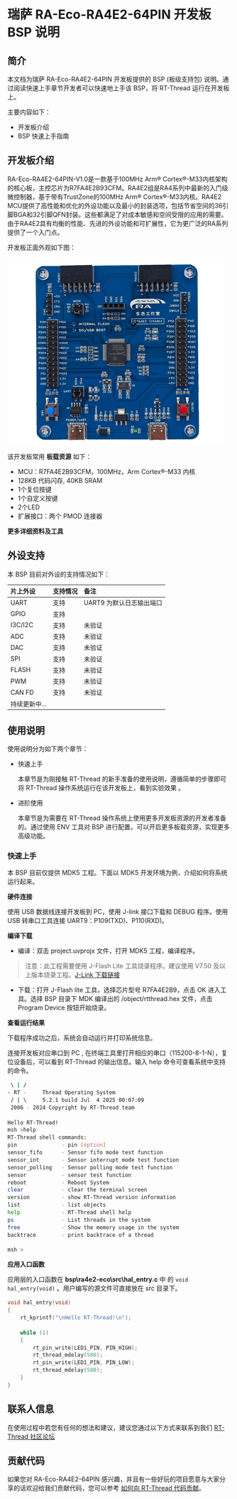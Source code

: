 # 瑞萨 RA-Eco-RA4E2-64PIN 开发板 BSP 说明
## 简介

本文档为瑞萨  RA-Eco-RA4E2-64PIN 开发板提供的 BSP (板级支持包) 说明。通过阅读快速上手章节开发者可以快速地上手该 BSP，将 RT-Thread 运行在开发板上。

主要内容如下：

- 开发板介绍
- BSP 快速上手指南

## 开发板介绍

RA-Eco-RA4E2-64PIN-V1.0是一款基于100MHz Arm® Cortex®-M33内核架构的核心板，主控芯片为R7FA4E2B93CFM。RA4E2组是RA4系列中最新的入门级微控制器，基于带有TrustZone的100MHz Arm® Cortex®-M33内核。RA4E2 MCU提供了高性能和优化的外设功能以及最小的封装选项，包括节省空间的36引脚BGA和32引脚QFN封装。这些都满足了对成本敏感和空间受限的应用的需要。由于RA4E2具有均衡的性能、先进的外设功能和可扩展性，它为更广泛的RA系列提供了一个入门点。

开发板正面外观如下图：

![image-20211011174017429](docs/picture/RA-Eco-RA4E2-64PIN.jpg)

该开发板常用 **板载资源** 如下：

- MCU：R7FA4E2B93CFM，100MHz，Arm Cortex®-M33 内核
- 128KB 代码闪存, 40KB SRAM
- 1个复位按键
- 1个自定义按键
- 2个LED
- 扩展接口：两个 PMOD 连接器

**更多详细资料及工具**

## 外设支持

本 BSP 目前对外设的支持情况如下：

| **片上外设** | **支持情况** | **备注** |
| :----------------- | :----------------- | :------------- |
| UART               | 支持               | UART9 为默认日志输出端口 |
| GPIO               | 支持               |                |
| I3C/I2C           | 支持               | 未验证 |
| ADC                | 支持               | 未验证 |
| DAC                | 支持               | 未验证 |
| SPI                | 支持               | 未验证 |
| FLASH              | 支持               | 未验证 |
| PWM                | 支持               | 未验证 |
| CAN FD             | 支持               | 未验证 |
| 持续更新中...      |                    |                |


## 使用说明

使用说明分为如下两个章节：

- 快速上手

  本章节是为刚接触 RT-Thread 的新手准备的使用说明，遵循简单的步骤即可将 RT-Thread 操作系统运行在该开发板上，看到实验效果 。
- 进阶使用

  本章节是为需要在 RT-Thread 操作系统上使用更多开发板资源的开发者准备的。通过使用 ENV 工具对 BSP 进行配置，可以开启更多板载资源，实现更多高级功能。

### 快速上手

本 BSP 目前仅提供 MDK5 工程。下面以 MDK5 开发环境为例，介绍如何将系统运行起来。

**硬件连接**

使用 USB 数据线连接开发板到 PC，使用 J-link 接口下载和 DEBUG 程序。使用 USB 转串口工具连接 UART9：P109(TXD)、P110(RXD)。

**编译下载**

- 编译：双击 project.uvprojx 文件，打开 MDK5 工程，编译程序。

> 注意：此工程需要使用 J-Flash Lite 工具烧录程序。建议使用 V7.50 及以上版本烧录工程。[J-Link 下载链接](https://www.segger.com/downloads/jlink/)

- 下载：打开 J-Flash lite 工具，选择芯片型号 R7FA4E2B9，点击 OK 进入工具。选择 BSP 目录下 MDK 编译出的 /object/rtthread.hex 文件，点击 Program Device 按钮开始烧录。

**查看运行结果**

下载程序成功之后，系统会自动运行并打印系统信息。

连接开发板对应串口到 PC , 在终端工具里打开相应的串口（115200-8-1-N），复位设备后，可以看到 RT-Thread 的输出信息。输入 help 命令可查看系统中支持的命令。

```bash
 \ | /
- RT -     Thread Operating System
 / | \     5.2.1 build Jul  4 2025 00:07:09
 2006 - 2024 Copyright by RT-Thread team

Hello RT-Thread!
msh >help
RT-Thread shell commands:
pin              - pin [option]
sensor_fifo      - Sensor fifo mode test function
sensor_int       - Sensor interrupt mode test function
sensor_polling   - Sensor polling mode test function
sensor           - sensor test function
reboot           - Reboot System
clear            - clear the terminal screen
version          - show RT-Thread version information
list             - list objects
help             - RT-Thread shell help
ps               - List threads in the system
free             - Show the memory usage in the system
backtrace        - print backtrace of a thread

msh >
```

**应用入口函数**

应用层的入口函数在 **bsp\ra4e2-eco\src\hal_entry.c** 中 的 `void hal_entry(void)` 。用户编写的源文件可直接放在 src 目录下。

```c
void hal_entry(void)
{
    rt_kprintf("\nHello RT-Thread!\n");

    while (1)
    {
        rt_pin_write(LED1_PIN, PIN_HIGH);
        rt_thread_mdelay(500);
        rt_pin_write(LED1_PIN, PIN_LOW);
        rt_thread_mdelay(500);
    }
}
```

## 联系人信息

在使用过程中若您有任何的想法和建议，建议您通过以下方式来联系到我们  [RT-Thread 社区论坛](https://club.rt-thread.org/)

## 贡献代码

如果您对 RA-Eco-RA4E2-64PIN 感兴趣，并且有一些好玩的项目愿意与大家分享的话欢迎给我们贡献代码，您可以参考 [如何向 RT-Thread 代码贡献](https://www.rt-thread.org/document/site/#/rt-thread-version/rt-thread-standard/development-guide/github/github)。
